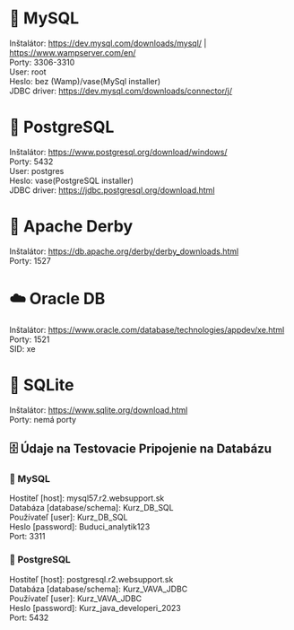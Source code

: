 # 🐬 MySQL 
Inštalátor: https://dev.mysql.com/downloads/mysql/ | https://www.wampserver.com/en/  
Porty: 3306-3310  
User: root  
Heslo: bez (Wamp)/vase(MySql installer)  
JDBC driver: https://dev.mysql.com/downloads/connector/j/  

# 🐘 PostgreSQL 
Inštalátor: https://www.postgresql.org/download/windows/  
Porty: 5432  
User: postgres  
Heslo: vase(PostgreSQL installer)  
JDBC driver: https://jdbc.postgresql.org/download.html  

# 🎩 Apache Derby  
Inštalátor: https://db.apache.org/derby/derby_downloads.html  
Porty: 1527  

# ☁️ Oracle DB  
Inštalátor: https://www.oracle.com/database/technologies/appdev/xe.html  
Porty: 1521  
SID: xe  

# 🦢 SQLite  
Inštalátor: https://www.sqlite.org/download.html  
Porty: nemá porty  

## 🗄️ Údaje na Testovacie Pripojenie na Databázu
### 🐬 MySQL 
Hostiteľ [host]: mysql57.r2.websupport.sk  
Databáza [database/schema]: Kurz_DB_SQL  
Používateľ [user]: Kurz_DB_SQL  
Heslo [password]: Buduci_analytik123  
Port: 3311  

### 🐘 PostgreSQL 
Hostiteľ [host]: postgresql.r2.websupport.sk  
Databáza [database/schema]: Kurz_VAVA_JDBC  
Používateľ [user]: Kurz_VAVA_JDBC  
Heslo [password]: Kurz_java_developeri_2023  
Port: 5432   
